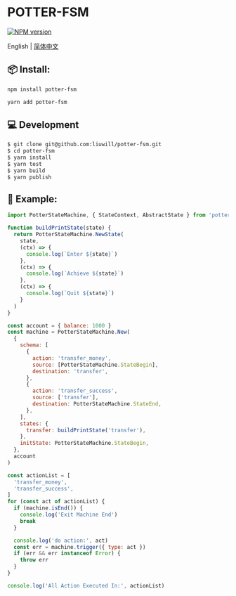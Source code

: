 # POTTER-FSM
  [![NPM version][npm-image]][npm-url]

English | [简体中文](./README-zh_CN.md)

## 📦 Install:

```bash
npm install potter-fsm
```

```bash
yarn add potter-fsm
```

## 💻 Development

```bash
$ git clone git@github.com:liuwill/potter-fsm.git
$ cd potter-fsm
$ yarn install
$ yarn test
$ yarn build
$ yarn publish
```

## 🔧 Example:

```js
import PotterStateMachine, { StateContext, AbstractState } from 'potter-fsm'

function buildPrintState(state) {
  return PotterStateMachine.NewState(
    state,
    (ctx) => {
      console.log(`Enter ${state}`)
    },
    (ctx) => {
      console.log(`Achieve ${state}`)
    },
    (ctx) => {
      console.log(`Quit ${state}`)
    }
  )
}

const account = { balance: 1000 }
const machine = PotterStateMachine.New(
  {
    schema: [
      {
        action: 'transfer_money',
        source: [PotterStateMachine.StateBegin],
        destination: 'transfer',
      },
      {
        action: 'transfer_success',
        source: ['transfer'],
        destination: PotterStateMachine.StateEnd,
      },
    ],
    states: {
      transfer: buildPrintState('transfer'),
    },
    initState: PotterStateMachine.StateBegin,
  },
  account
)

const actionList = [
  'transfer_money',
  'transfer_success',
]
for (const act of actionList) {
  if (machine.isEnd()) {
    console.log('Exit Machine End')
    break
  }

  console.log('do action:', act)
  const err = machine.trigger({ type: act })
  if (err && err instanceof Error) {
    throw err
  }
}

console.log('All Action Executed In:', actionList)

```

[npm-image]: https://img.shields.io/npm/v/potter-fsm.svg?style=flat-square
[npm-url]: https://npmjs.org/package/potter-fsm
